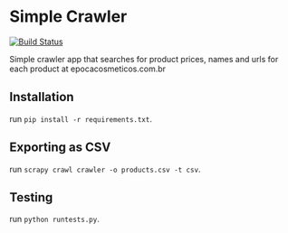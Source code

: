# Simple Crawler
[![Build Status](https://travis-ci.org/eduardo-matos/simple-crawler.svg?branch=master)](https://travis-ci.org/eduardo-matos/simple-crawler)

Simple crawler app that searches for product prices, names and urls for each product at epocacosmeticos.com.br

## Installation
run `pip install -r requirements.txt`.

## Exporting as CSV
run `scrapy crawl crawler -o products.csv -t csv`.

## Testing
run `python runtests.py`.
